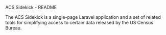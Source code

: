 ACS Sidekick - README

The ACS Sidekick is a single-page Laravel application and a set of related tools
for simplifying access to certain data released by the US Census Bureau.
